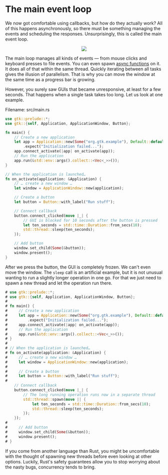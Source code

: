 # The main event loop

We now got comfortable using callbacks, but how do they actually work?
All of this happens asynchronously, so there must be something managing the events and scheduling the responses.
Unsurprisingly, this is called the main event loop.

<div style="text-align:center"><img src="https://developer.gnome.org/glib/stable/mainloop-states.gif" /></div>

The main loop manages all kinds of events — from mouse clicks and keyboard presses to file events.
You can even spawn [async functions](http://gtk-rs.org/docs/glib/struct.MainContext.html#method.spawn_local) on it.
It does all of that within the same thread.
Quickly iterating between all tasks gives the illusion of parallelism.
That is why you can move the window at the same time as a progress bar is growing.


However, you surely saw GUIs that became unresponsive, at least for a few seconds.
That happens when a single task takes too long.
Let us look at one example.

<span class="filename">Filename: src/main.rs</span>

```rust ,no_run
use gtk::prelude::*;
use gtk::{self, Application, ApplicationWindow, Button};

fn main() {
    // Create a new application
    let app = Application::new(Some("org.gtk.example"), Default::default())
        .expect("Initialization failed...");
    app.connect_activate(|app| on_activate(app));
    // Run the application
    app.run(&std::env::args().collect::<Vec<_>>());
}

// When the application is launched…
fn on_activate(application: &Application) {
    // … create a new window …
    let window = ApplicationWindow::new(application);

    // Create a button
    let button = Button::with_label("Run stuff");

    // Connect callback
    button.connect_clicked(move |_| {
        // GUI is blocked for 10 seconds after the button is pressed
        let ten_seconds = std::time::Duration::from_secs(10);
        std::thread::sleep(ten_seconds);
    });

    // Add button
    window.set_child(Some(&button));
    window.present();
}
```

After we press the button, the GUI is completely frozen.
We can't even move the window.
The `sleep` call is an artificial example,
but it is not unusual wanting to run a slightly longer operation in one go.
For that we just need to spawn a new thread and let the operation run there.

```rust ,no_run
# use gtk::prelude::*;
# use gtk::{self, Application, ApplicationWindow, Button};
# 
# fn main() {
#     // Create a new application
#     let app = Application::new(Some("org.gtk.example"), Default::default())
#         .expect("Initialization failed...");
#     app.connect_activate(|app| on_activate(app));
#     // Run the application
#     app.run(&std::env::args().collect::<Vec<_>>());
# }
# 
# // When the application is launched…
# fn on_activate(application: &Application) {
#     // … create a new window …
#     let window = ApplicationWindow::new(application);
# 
#     // Create a button
#     let button = Button::with_label("Run stuff");
# 
    // Connect callback
    button.connect_clicked(move |_| {
        // The long running operation runs now in a separate thread
        std::thread::spawn(move || {
            let ten_seconds = std::time::Duration::from_secs(10);
            std::thread::sleep(ten_seconds);
        });
    });
# 
#     // Add button
#     window.set_child(Some(&button));
#     window.present();
# }
```

If you come from another language than Rust, you might be uncomfortable with the thought of spawning new threads before even looking at other options.
Luckily, Rust's safety guarantees allow you to stop worrying about the nasty bugs, concurrency tends to bring.
